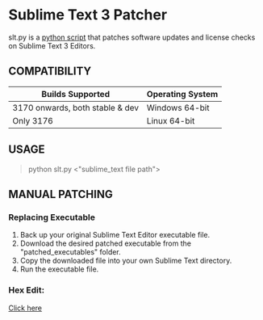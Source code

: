 # Sublime Text 3 Patcher

slt.py is a [python script](https://github.com/deyixtan/slt-patcher) that patches software updates and license checks on Sublime Text 3 Editors.

## COMPATIBILITY

|         Builds Supported         | Operating System |
| -------------------------------- | ---------------- |
| 3170 onwards, both stable & dev  | Windows 64-bit   |
| Only 3176                        | Linux 64-bit     |

## USAGE

> python slt.py <"sublime_text file path">

## MANUAL PATCHING

### Replacing Executable

1. Back up your original Sublime Text Editor executable file. 
2. Download the desired patched executable from the "patched_executables" folder.
3. Copy the downloaded file into your own Sublime Text directory.
4. Run the executable file.

### Hex Edit:

[Click here](https://gist.github.com/deyixtan/6822b66ad7792ab2580ba37c450ae79c)
